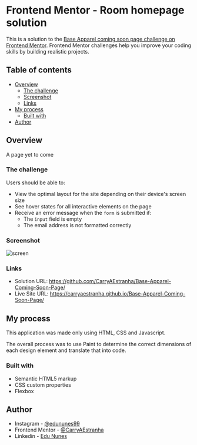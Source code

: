# Frontend Mentor - Room homepage solution

This is a solution to the [Base Apparel coming soon page challenge on Frontend Mentor](https://www.frontendmentor.io/challenges/base-apparel-coming-soon-page-5d46b47f8db8a7063f9331a0). Frontend Mentor challenges help you improve your coding skills by building realistic projects.

## Table of contents

- [Overview](#overview)
  - [The challenge](#the-challenge)
  - [Screenshot](#screenshot)
  - [Links](#links)
- [My process](#my-process)
  - [Built with](#built-with)
- [Author](#author)

## Overview

A page yet to come

### The challenge

Users should be able to:

- View the optimal layout for the site depending on their device's screen size
- See hover states for all interactive elements on the page
- Receive an error message when the `form` is submitted if:
  - The `input` field is empty
  - The email address is not formatted correctly

### Screenshot

![screen](https://user-images.githubusercontent.com/53675070/136894002-ed40d30e-71a4-45a7-af51-e74d22477ced.png)

### Links

- Solution URL: https://github.com/CarryAEstranha/Base-Apparel-Coming-Soon-Page/
- Live Site URL: https://carryaestranha.github.io/Base-Apparel-Coming-Soon-Page/

## My process

This application was made only using HTML, CSS and Javascript.

The overall process was to use Paint to determine the correct dimensions of each design element and translate that into code.

### Built with

- Semantic HTML5 markup
- CSS custom properties
- Flexbox

## Author

- Instagram - [@edununes99](https://www.instagram.com/edununes99/)
- Frontend Mentor - [@CarryAEstranha](https://www.frontendmentor.io/profile/CarryAEstranha)
- Linkedin - [Edu Nunes](https://www.linkedin.com/in/edu-nunes-627422209/)
